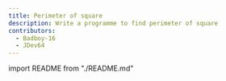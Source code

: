 ```yaml
---
title: Perimeter of square
description: Write a programme to find perimeter of square
contributors:
  - Badboy-16
  - JDev64
---
```


import README from "./README.md"

<README />
